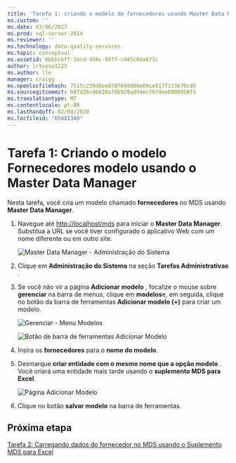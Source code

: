 ```yaml
---
title: 'Tarefa 1: criando o modelo de fornecedores usando Master Data Manager | Microsoft Docs'
ms.custom: ''
ms.date: 03/06/2017
ms.prod: sql-server-2014
ms.reviewer: ''
ms.technology: data-quality-services
ms.topic: conceptual
ms.assetid: 6bbbcbff-1ecd-456c-947f-c445c8da673c
author: lrtoyou1223
ms.author: lle
manager: craigg
ms.openlocfilehash: 7515c259d8ee978f60ddd8e09ce817f133670cd6
ms.sourcegitcommit: b87d36c46b39af8b929ad94ec707dee8800950f5
ms.translationtype: MT
ms.contentlocale: pt-BR
ms.lasthandoff: 02/08/2020
ms.locfileid: "65481340"
---
```

# <a name="task-1-creating-suppliers-model-using-master-data-manager"></a>Tarefa 1: Criando o modelo Fornecedores modelo usando o Master Data Manager
  Nesta tarefa, você cria um modelo chamado **fornecedores** no MDS usando **Master Data Manager**.  
  
1.  Navegue até [http://localhost/mds](http://localhost/mds) para iniciar o **Master Data Manager**. Substitua a URL se você tiver configurado o aplicativo Web com um nome diferente ou em outro site.  
  
     ![Master Data Manager - Administração do Sistema](../../2014/tutorials/media/et-creatingsuppliersmodelusingmdm-01.jpg "Master Data Manager - Administração do Sistema")  
  
2.  Clique em **Administração do Sistema** na seção **Tarefas Administrativas** .  
  
3.  Se você não vir a página **Adicionar modelo** , focalize o mouse sobre **gerenciar** na barra de menus, clique em **modelos**e, em seguida, clique no botão da barra de ferramentas **Adicionar modelo (+)** para criar um modelo.  
  
     ![Gerenciar - Menu Modelos](../../2014/tutorials/media/et-creatingsuppliersmodelusingmdm-02.jpg "Gerenciar - Menu Modelos")  
  
     ![Botão de barra de ferramentas Adicionar Modelo](../../2014/tutorials/media/et-creatingsuppliersmodelusingmdm-03.jpg "Botão de barra de ferramentas Adicionar Modelo")  
  
4.  Insira os **fornecedores** para o **nome do modelo**.  
  
5.  Desmarque **criar entidade com o mesmo nome que a opção modelo** . Você criará uma entidade mais tarde usando o **suplemento MDS para Excel**.  
  
     ![Página Adicionar Modelo](../../2014/tutorials/media/et-creatingsuppliersmodelusingmdm-04.jpg "Página Adicionar Modelo")  
  
6.  Clique no botão **salvar modelo** na barra de ferramentas.  
  
## <a name="next-step"></a>Próxima etapa  
 [Tarefa 2: Carregando dados do fornecedor no MDS usando o Suplemento MDS para Excel](../../2014/tutorials/task-2-uploading-supplier-data-to-mds-using-mds-add-in-for-excel.md)  
  
  
